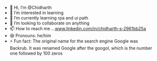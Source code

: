 - 👋 Hi, I’m @Chidharth
- 👀 I’m interested in learning
- 🌱 I’m currently learning rpa and ui path
- 💞️ I’m looking to collaborate on anything
- 📫 How to reach me ...www.linkedin.com/in/chidharth-s-2961bb25a
- 😄 Pronouns: he/him
- ⚡ Fun fact: The original name for the search engine Google was Backrub. It was renamed Google after the googol, which is the number one followed by 100 zeros

<!---
Chidharth/Chidharth is a ✨ special ✨ repository because its `README.md` (this file) appears on your GitHub profile.
You can click the Preview link to take a look at your changes.
--->
